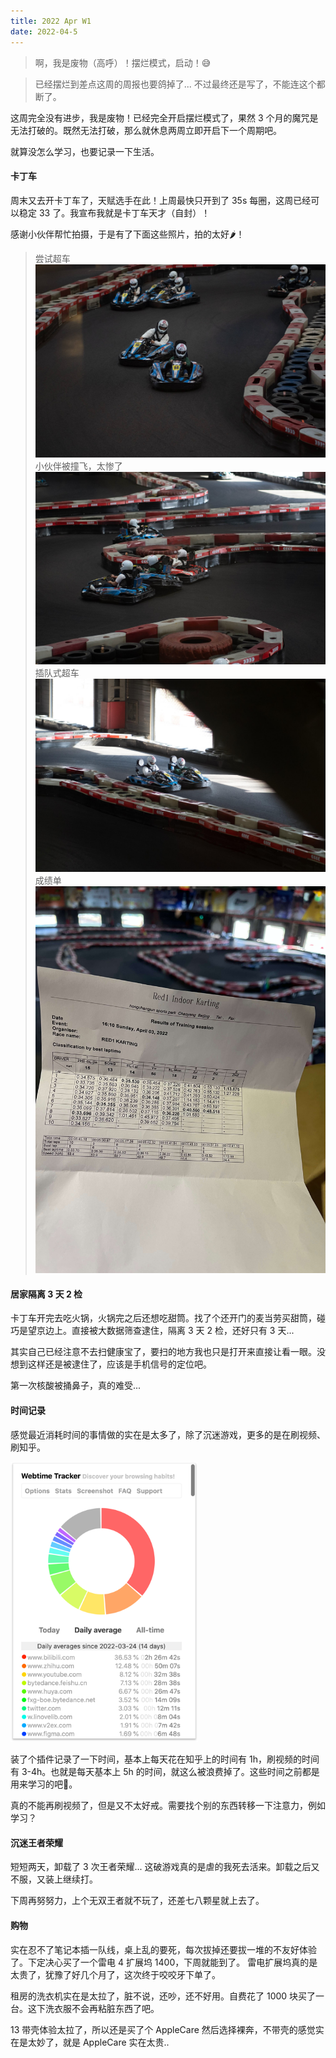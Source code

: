 ```yaml
---
title: 2022 Apr W1
date: 2022-04-5
---
```


> 啊，我是废物（高呼）！摆烂模式，启动！😅

<!--more-->

> 已经摆烂到差点这周的周报也要鸽掉了... 不过最终还是写了，不能连这个都断了。

这周完全没有进步，我是废物！已经完全开启摆烂模式了，果然 3 个月的魔咒是无法打破的。既然无法打破，那么就休息两周立即开启下一个周期吧。

就算没怎么学习，也要记录一下生活。

#### 卡丁车

周末又去开卡丁车了，天赋选手在此！上周最快只开到了 35s 每圈，这周已经可以稳定 33 了。我宣布我就是卡丁车天才（自封）！

感谢小伙伴帮忙拍摄，于是有了下面这些照片，拍的太好🌶！

> 尝试超车
> ![Untitled](/asset/img/2022/weekly/4-w1/kartin-1.jpg)
> 小伙伴被撞飞，太惨了
> ![Untitled](/asset/img/2022/weekly/4-w1/kartin-2.jpg)
> 插队式超车
> ![Untitled](/asset/img/2022/weekly/4-w1/kartin-3.jpg)
> 成绩单
> ![Untitled](/asset/img/2022/weekly/4-w1/kartin-4.jpeg)


#### 居家隔离 3 天 2 检

卡丁车开完去吃火锅，火锅完之后还想吃甜筒。找了个还开门的麦当劳买甜筒，碰巧是望京边上。直接被大数据筛查逮住，隔离 3 天 2 检，还好只有 3 天...

其实自己已经注意不去扫健康宝了，要扫的地方我也只是打开来直接让看一眼。没想到这样还是被逮住了，应该是手机信号的定位吧。

第一次核酸被捅鼻子，真的难受...

#### 时间记录

感觉最近消耗时间的事情做的实在是太多了，除了沉迷游戏，更多的是在刷视频、刷知乎。

<img src="/asset/img/2022/weekly/4-w1/time.png" width="300" alt="nianlun.jpg">

装了个插件记录了一下时间，基本上每天花在知乎上的时间有 1h，刷视频的时间有 3-4h。也就是每天基本上 5h 的时间，就这么被浪费掉了。这些时间之前都是用来学习的吧🥲。

真的不能再刷视频了，但是又不太好戒。需要找个别的东西转移一下注意力，例如学习？

#### 沉迷王者荣耀

短短两天，卸载了 3 次王者荣耀... 这破游戏真的是虐的我死去活来。卸载之后又不服，又装上继续打。

下周再努努力，上个无双王者就不玩了，还差七八颗星就上去了。

#### 购物

实在忍不了笔记本插一队线，桌上乱的要死，每次拔掉还要拔一堆的不友好体验了。下定决心买了一个雷电 4 扩展坞 1400，下周就能到了。
雷电扩展坞真的是太贵了，犹豫了好几个月了，这次终于咬咬牙下单了。

租房的洗衣机实在是太拉了，脏不说，还吵，还不好用。自费花了 1000 块买了一台。这下洗衣服不会再粘脏东西了吧。

13 带壳体验太拉了，所以还是买了个 AppleCare 然后选择裸奔，不带壳的感觉实在是太妙了，就是 AppleCare 实在太贵..
